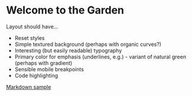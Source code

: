 # Welcome to the Garden

Layout should have...

- Reset styles
- Simple textured background (perhaps with organic curves?)
- Interesting (but easily readable) typography
- Primary color for emphasis (underlines, e.g.) - variant of natural green (perhaps with gradient)
- Sensible mobile breakpoints
- Code highlighting

[Markdown sample](/sample/)